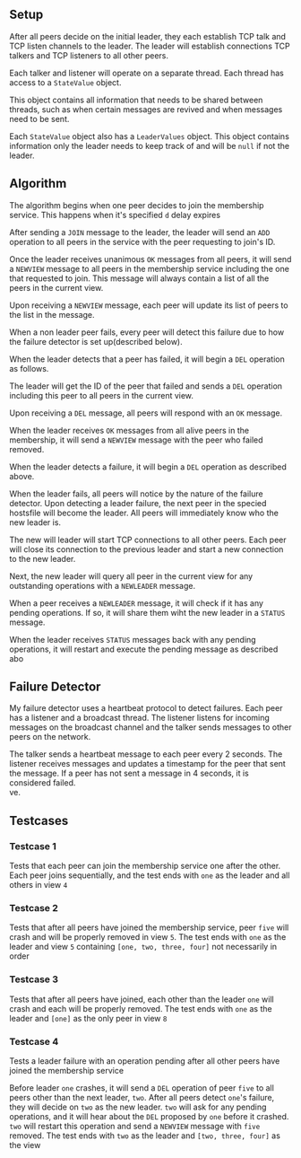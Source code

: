 ## Setup 
After all peers decide on the initial leader, they each establish TCP talk and TCP listen channels to the leader. 
The leader will establish connections TCP talkers and TCP listeners to all other peers.

Each talker and listener will operate on a separate thread. Each thread has access to a `StateValue` object.   

This object contains all information that needs to be shared between threads, such as when certain messages are revived and when messages need to be sent.  

Each `StateValue` object also has a `LeaderValues` object. This object contains information only the leader needs to keep track of and will be `null` if not the leader.  

## Algorithm
The algorithm begins when one peer decides to join the membership service. This happens when it's specified `d` delay expires  

After sending a `JOIN` message to the leader, the leader will send an `ADD` operation to all peers in the service with the peer requesting to join's ID.  

Once the leader receives unanimous `OK` messages from all peers, it will send a `NEWVIEW` message to all peers in the membership service including the one that requested to join. This message will always contain a list of all the peers in the current view.  

Upon receiving a `NEWVIEW` message, each peer will update its list of peers to the list in the message.

When a non leader peer fails, every peer will detect this failure due to how the failure detector is set up(described below).   

When the leader detects that a peer has failed, it will begin a `DEL` operation as follows.

The leader will get the ID of the peer that failed and sends a `DEL` operation including this peer to all peers in the current view. 

Upon receiving a `DEL` message, all peers will respond with an `OK` message. 

When the leader receives `OK` messages from all alive peers in the membership, it will send a `NEWVIEW` message with the peer who failed removed.


When the leader detects a failure, it will begin a `DEL` operation as described above.

When the leader fails, all peers will notice by the nature of the failure detector. Upon detecting a leader failure, the next peer in the specied hostsfile will become the leader. All peers will immediately know who the new leader is.

The new will leader will start TCP connections to all other peers. Each peer will close its connection to the previous leader and start a new connection to the new leader.

Next, the new leader will query all peer in the current view for any outstanding operations with a `NEWLEADER` message.

When a peer receives a `NEWLEADER` message, it will check if it has any pending operations. If so, it will share them wiht the new leader in a `STATUS` message.

When the leader receives `STATUS` messages back with any pending operations, it will restart and execute the pending message as described abo

## Failure Detector
My failure detector uses a heartbeat protocol to detect failures. Each peer has a listener and a broadcast thread. The listener listens for incoming messages on the broadcast channel and the talker sends messages to other peers on the network.  

The talker sends a heartbeat message to each peer every 2 seconds. The listener receives messages and updates a timestamp for the peer that sent the message. If a peer has not sent a message in 4 seconds, it is considered failed.  
ve. 


## Testcases
### Testcase 1
Tests that each peer can join the membership service one after the other. Each peer joins sequentially, and the test ends with `one` as the leader and all others in view `4`

### Testcase 2
Tests that after all peers have joined the membership service, peer `five` will crash and will be properly removed in view `5`. The test ends with `one` as the leader and view `5` containing `[one, two, three, four]` not necessarily in order

### Testcase 3
Tests that after all peers have joined, each other than the leader `one` will crash and each will be properly removed. The test ends with `one` as the leader and `[one]` as the only peer in view `8`

### Testcase 4
Tests a leader failure with an operation pending after all other peers have joined the membership service 
 
Before leader `one` crashes, it will send a `DEL` operation of peer `five` to all peers other than the next leader, `two`. After all peers detect `one`'s failure, they will decide on `two` as the new leader. `two` will ask for any pending operations, and it will hear about the `DEL` proposed by `one` before it crashed. `two` will restart this operation and send a `NEWVIEW` message with `five` removed. The test ends with `two` as the leader and `[two, three, four]` as the view